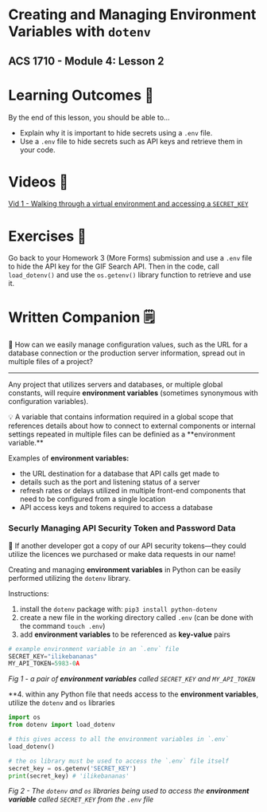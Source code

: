 # Creating and Managing Environment Variables with ``dotenv``

## ACS 1710 - Module 4: Lesson 2

# Learning Outcomes 💫

By the end of this lesson, you should be able to...

- Explain why it is important to hide secrets using a `.env` file.
- Use a `.env` file to hide secrets such as API keys and retrieve them in your code.

# Videos 🎥

<!-- [Vid 1 - Walking through a virtual environment and accessing a `SECRET_KEY`](https://file.notion.so/f/f/6004cc36-d69e-461f-a1c5-8e5078ac8f6b/4b30d583-b100-4707-a44b-a758e73b92bf/15_dotenv_code.mov?table=block&id=f25a0231-3a7b-4514-ae03-809009b5f1ee&spaceId=6004cc36-d69e-461f-a1c5-8e5078ac8f6b&expirationTimestamp=1728064800000&signature=uS5MHHLDIP7a3o8w1_fYOXyXrHho7ld6AfOmwtCc0xk&downloadName=15_dotenv_code.mov) -->

[Vid 1 - Walking through a virtual environment and accessing a `SECRET_KEY`](https://www.youtube.com/watch?v=9bMDFVkhOnA)

# Exercises 💪

Go back to your Homework 3 (More Forms) submission and use a `.env` file to hide the API key for the GIF Search API. Then in the code, call `load_dotenv()` and use the `os.getenv()` library function to retrieve and use it.

# Written Companion 🗒

<aside>
🤔 How can we easily manage configuration values, such as the URL for a database connection or the production server information, spread out in multiple files of a project?
</aside>

---

Any project that utilizes servers and databases, or multiple global constants, will require **environment variables** (sometimes synonymous with configuration variables). 

<aside>
💡 A variable that contains information required in a global scope that references details about how to connect to external components or internal settings repeated in multiple files can be definied as a **environment variable.**
</aside>

Examples of **environment variables:**

- the URL destination for a database that API calls get made to
- details such as the port and listening status of a server
- refresh rates or delays utilized in multiple front-end components that need to be configured from a single location
- API access keys and tokens required to access a database

### Securly Managing API Security Token and Password Data

<aside>
🚨 If another developer got a copy of our API security tokens—they could utilize the licences we purchased or make data requests in our name!
</aside>

Creating and managing **environment variables** in Python can be easily performed utilizing the `dotenv` library.

Instructions:

1. install the `dotenv` package with: `pip3 install python-dotenv`
2. create a new file in the working directory called `.env` (can be done with the command `touch .env`)
3. add **environment variables** to be referenced as **key-value** pairs

```python
# example environment variable in an `.env` file
SECRET_KEY="ilikebananas"
MY_API_TOKEN=5983-0A
```

*Fig 1 - a pair of **environment variables** called `SECRET_KEY` and `MY_API_TOKEN`*

 **4. within any Python file that needs access to the **environment variables**, utilize the `dotenv` and `os` libraries

```python
import os
from dotenv import load_dotenv

# this gives access to all the environment variables in `.env`
load_dotenv()

# the os library must be used to access the `.env` file itself
secret_key = os.getenv('SECRET_KEY')
print(secret_key) # 'ilikebananas' 
```

*Fig 2 - The `dotenv` and `os` libraries being used to access the **environment variable** called `SECRET_KEY` from the `.env` file*
